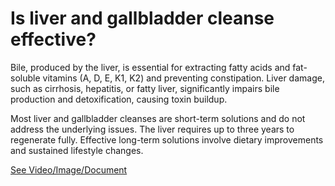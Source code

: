 # Is liver and gallbladder cleanse effective?

Bile, produced by the liver, is essential for extracting fatty acids and fat-soluble vitamins (A, D, E, K1, K2) and preventing constipation. Liver damage, such as cirrhosis, hepatitis, or fatty liver, significantly impairs bile production and detoxification, causing toxin buildup.

Most liver and gallbladder cleanses are short-term solutions and do not address the underlying issues. The liver requires up to three years to regenerate fully. Effective long-term solutions involve dietary improvements and sustained lifestyle changes.

 [See Video/Image/Document](https://hls-player.drberg.com/asset?path=migrated-assets/why-liver-cleanse-and-gallbladder-detoxification-are-a-waste-of-time-drberg)